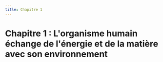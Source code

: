 ```yaml
---
title: Chapitre 1
---
```


# Chapitre 1 : L'organisme humain échange de l'énergie et de la matière avec son environnement
